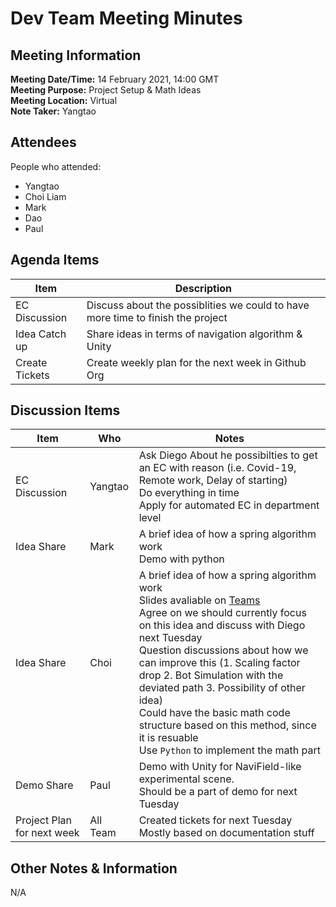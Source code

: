 # Dev Team Meeting Minutes
## Meeting Information
**Meeting Date/Time:** 14 February 2021, 14:00 GMT  <br>
**Meeting Purpose:** Project Setup & Math Ideas<br>
**Meeting Location:** Virtual  <br>
**Note Taker:** Yangtao  

## Attendees
People who attended:
- Yangtao
- Choi Liam
- Mark
- Dao
- Paul

## Agenda Items

Item | Description
---- | ----
EC Discussion | Discuss about the possiblities we could to have more time to finish the project
Idea Catch up | Share ideas in terms of navigation algorithm & Unity 
Create Tickets | Create weekly plan for the next week in Github Org

## Discussion Items
Item | Who | Notes |
---- | ---- | ---- |
EC Discussion | Yangtao | Ask Diego About he possibilties to get an EC with reason (i.e. Covid-19, Remote work, Delay of starting) <br> Do everything in time <br> Apply for automated EC in department level|
Idea Share | Mark | A brief idea of how a spring algorithm work <br> Demo with python
Idea Share | Choi | A brief idea of how a spring algorithm work <br> Slides avaliable on [Teams](https://teams.microsoft.com/l/file/7B1AABD4-EFF1-40E8-B8C3-796237BC33A6?tenantId=1faf88fe-a998-4c5b-93c9-210a11d9a5c2&fileType=pptx&objectUrl=https%3A%2F%2Fliveuclac.sharepoint.com%2Fsites%2FCOMP0030-VR%2FShared%20Documents%2FGeneral%2FDev%20Meeting%20%231.pptx&baseUrl=https%3A%2F%2Fliveuclac.sharepoint.com%2Fsites%2FCOMP0030-VR&serviceName=teams&threadId=19:4ab6b08a813e44d786e8de10dc884ef7@thread.tacv2&groupId=7aa51968-5516-4532-94a2-009d3efbc60a) <br> Agree on we should currently focus on this idea and discuss with Diego next Tuesday <br> Question discussions about how we can improve this (1. Scaling factor drop 2. Bot Simulation with the deviated path 3. Possibility of other idea) <br> Could have the basic math code structure based on this method, since it is resuable <br> Use `Python` to implement the math part |
Demo Share| Paul | Demo with Unity for NaviField-like experimental scene. <br> Should be a part of demo for next Tuesday
Project Plan for next week | All Team | Created tickets for next Tuesday <br> Mostly based on documentation stuff
 
## Other Notes & Information
N/A